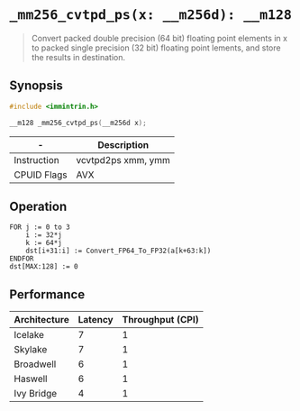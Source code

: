 `_mm256_cvtpd_ps(x: __m256d): __m128`
=====================================

> Convert packed double precision (64 bit) floating point elements in x to packed single precision (32 bit) floating point lements, and store the results in destination.

## Synopsis

```c
#include <immintrin.h>

__m128 _mm256_cvtpd_ps(__m256d x);
```

| -           | Description        |
| ----------- | ------------------ |
| Instruction | vcvtpd2ps xmm, ymm |
| CPUID Flags | AVX                |

## Operation

```
FOR j := 0 to 3
	i := 32*j
	k := 64*j
	dst[i+31:i] := Convert_FP64_To_FP32(a[k+63:k])
ENDFOR
dst[MAX:128] := 0
```

## Performance

| Architecture | Latency | Throughput (CPI) |
| ------------ | ------- | ---------------- |
| Icelake      | 7       | 1                |
| Skylake      | 7       | 1                |
| Broadwell    | 6       | 1                |
| Haswell      | 6       | 1                |
| Ivy Bridge   | 4       | 1                |
